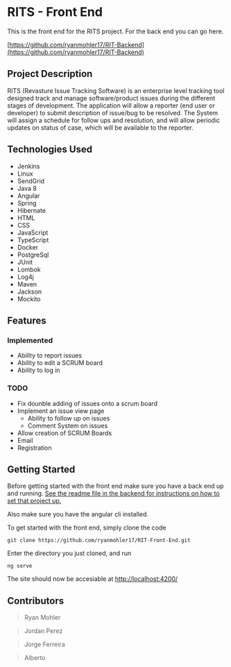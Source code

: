 # RITS - Front End

This is the front end for the RITS project. For the back end you can go here.

[https://github.com/ryanmohler17/RIT-Backend](https://github.com/ryanmohler17/RIT-Backend)

## Project Description

RITS (Revasture Issue Tracking Software) is an enterprise level tracking tool designed track and manage software/product issues during the different stages of development. The application will allow a reporter (end user or developer) to submit description of issue/bug to be resolved. The System will assign a schedule for follow ups and resolution, and will allow periodic updates on status of case, which will be available to the reporter.

## Technologies Used

* Jenkins
* Linux
* SendGrid
* Java 8
* Angular
* Spring
* Hibernate
* HTML
* CSS
* JavaScript
* TypeScript
* Docker
* PostgreSql
* JUnit
* Lombok
* Log4j
* Maven
* Jackson
* Mockito

## Features
### Implemented
* Ability to report issues
* Ability to edit a SCRUM board
* Ability to log in

### TODO
* Fix dounble adding of issues onto a scrum board
* Implement an issue view page
    * Ability to follow up on issues
    * Comment System on issues
* Allow creation of SCRUM Boards
* Email
* Registration

## Getting Started

Before getting started with the front end make sure you have a back end up and running. [See the readme file in the backend for instructions on how to set that project up.](https://github.com/ryanmohler17/RIT-Backend)

Also make sure you have the angular cli installed.

To get started with the front end, simply clone the code
```
git clone https://github.com/ryanmohler17/RIT-Front-End.git
```
Enter the directory you just cloned, and run
```
ng serve
```
The site should now be accesiable at [http://localhost:4200/](http://localhost:4200/)


## Contributors

> Ryan Mohler

> Jordan Perez

> Jorge Ferreira

> Alberto
